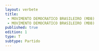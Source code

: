 ```yaml
---
layout: verbete
title:
 - MOVIMENTO DEMOCRATICO BRASILEIRO (MDB)
 - MOVIMENTO DEMOCRÁTICO BRASILEIRO (MDB)
published: true
edition: 1  
type: T
subtype: Partido
---
```


